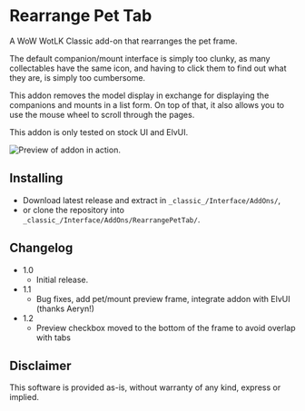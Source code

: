# Rearrange Pet Tab
A WoW WotLK Classic add-on that rearranges the pet frame.

The default companion/mount interface is simply too clunky, as many collectables have the same icon,
and having to click them to find out what they are, is simply too cumbersome.

This addon removes the model display in exchange for displaying the companions and mounts in a list form.
On top of that, it also allows you to use the mouse wheel to scroll through the pages.

This addon is only tested on stock UI and ElvUI.

![Preview of addon in action.](https://silverhawke.s-ul.eu/f64EJou1)

## Installing
- Download latest release and extract in `_classic_/Interface/AddOns/`,
- or clone the repository into `_classic_/Interface/AddOns/RearrangePetTab/`.

## Changelog
- 1.0
  - Initial release.
- 1.1
  - Bug fixes, add pet/mount preview frame, integrate addon with ElvUI (thanks Aeryn!)
- 1.2
  - Preview checkbox moved to the bottom of the frame to avoid overlap with tabs

## Disclaimer
This software is provided as-is, without warranty of any kind, express or implied.
